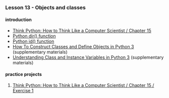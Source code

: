 ### Lesson 13 - Objects and classes
#### introduction
- [Think Python: How to Think Like a Computer Scientist / Chapter 15](http://greenteapress.com/thinkpython2/html/thinkpython2016.html)
- [Python dir()
 function](https://www.programiz.com/python-programming/methods/built-in/dir)
- [Python id() function](https://www.programiz.com/python-programming/methods/built-in/id)
 - [
How To Construct Classes and Define Objects in Python 3](https://www.digitalocean.com/community/tutorials/how-to-construct-classes-and-define-objects-in-python-3) (supplementary materials)
- [Understanding Class and Instance Variables in Python 3](https://www.digitalocean.com/community/tutorials/understanding-class-and-instance-variables-in-python-3) (supplementary materials)
#### practice projects
1. [Think Python: How to Think Like a Computer Scientist / Chapter 15 / Exercise 1 ](http://greenteapress.com/thinkpython2/html/thinkpython2016.html)
